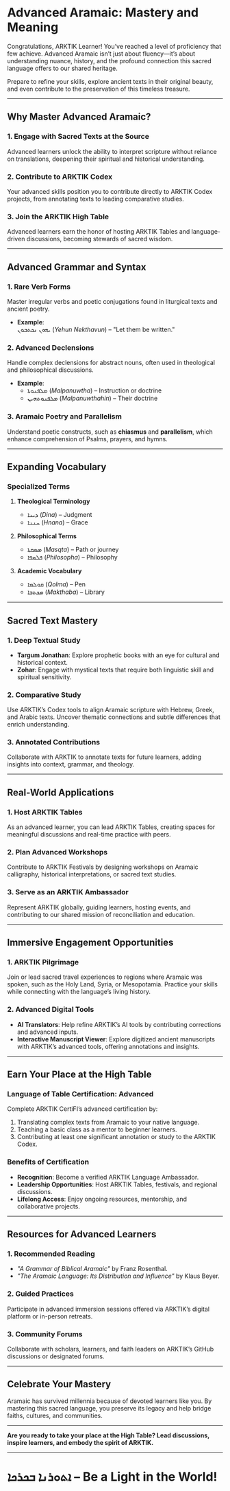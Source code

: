 # **Advanced Aramaic: Mastery and Meaning**

Congratulations, ARKTIK Learner! You’ve reached a level of proficiency that few achieve. Advanced Aramaic isn’t just about fluency—it’s about understanding nuance, history, and the profound connection this sacred language offers to our shared heritage.

Prepare to refine your skills, explore ancient texts in their original beauty, and even contribute to the preservation of this timeless treasure.

---

## **Why Master Advanced Aramaic?**

### **1. Engage with Sacred Texts at the Source**
Advanced learners unlock the ability to interpret scripture without reliance on translations, deepening their spiritual and historical understanding.

### **2. Contribute to ARKTIK Codex**
Your advanced skills position you to contribute directly to ARKTIK Codex projects, from annotating texts to leading comparative studies.

### **3. Join the ARKTIK High Table**
Advanced learners earn the honor of hosting ARKTIK Tables and language-driven discussions, becoming stewards of sacred wisdom.

---

## **Advanced Grammar and Syntax**

### **1. Rare Verb Forms**
Master irregular verbs and poetic conjugations found in liturgical texts and ancient poetry.  
- **Example**:  
  ܝܗܘܢ ܢܟܬܒܘܢ (*Yehun Nekthavun*) – "Let them be written."

### **2. Advanced Declensions**
Handle complex declensions for abstract nouns, often used in theological and philosophical discussions.  
- **Example**:  
  - ܡܠܦܢܘܬܐ (*Malpanuwtha*) – Instruction or doctrine  
  - ܡܠܦܢܘܬܗܝܢ (*Malpanuwthahin*) – Their doctrine  

### **3. Aramaic Poetry and Parallelism**
Understand poetic constructs, such as **chiasmus** and **parallelism**, which enhance comprehension of Psalms, prayers, and hymns.

---

## **Expanding Vocabulary**

### **Specialized Terms**
1. **Theological Terminology**
   - ܕܝܢܐ (*Dina*) – Judgment  
   - ܚܢܢܐ (*Hnana*) – Grace  

2. **Philosophical Terms**
   - ܡܣܩܬܐ (*Masqta*) – Path or journey  
   - ܦܠܣܦܐ (*Philosopha*) – Philosophy  

3. **Academic Vocabulary**
   - ܩܘܠܡܐ (*Qolma*) – Pen  
   - ܡܟܬܒܐ (*Makthaba*) – Library  

---

## **Sacred Text Mastery**

### **1. Deep Textual Study**
- **Targum Jonathan**: Explore prophetic books with an eye for cultural and historical context.
- **Zohar**: Engage with mystical texts that require both linguistic skill and spiritual sensitivity.

### **2. Comparative Study**
Use ARKTIK’s Codex tools to align Aramaic scripture with Hebrew, Greek, and Arabic texts. Uncover thematic connections and subtle differences that enrich understanding.

### **3. Annotated Contributions**
Collaborate with ARKTIK to annotate texts for future learners, adding insights into context, grammar, and theology.

---

## **Real-World Applications**

### **1. Host ARKTIK Tables**
As an advanced learner, you can lead ARKTIK Tables, creating spaces for meaningful discussions and real-time practice with peers.

### **2. Plan Advanced Workshops**
Contribute to ARKTIK Festivals by designing workshops on Aramaic calligraphy, historical interpretations, or sacred text studies.

### **3. Serve as an ARKTIK Ambassador**
Represent ARKTIK globally, guiding learners, hosting events, and contributing to our shared mission of reconciliation and education.

---

## **Immersive Engagement Opportunities**

### **1. ARKTIK Pilgrimage**
Join or lead sacred travel experiences to regions where Aramaic was spoken, such as the Holy Land, Syria, or Mesopotamia. Practice your skills while connecting with the language’s living history.

### **2. Advanced Digital Tools**
- **AI Translators**: Help refine ARKTIK’s AI tools by contributing corrections and advanced inputs.  
- **Interactive Manuscript Viewer**: Explore digitized ancient manuscripts with ARKTIK’s advanced tools, offering annotations and insights.

---

## **Earn Your Place at the High Table**

### **Language of Table Certification: Advanced**
Complete ARKTIK CertiFI’s advanced certification by:
1. Translating complex texts from Aramaic to your native language.
2. Teaching a basic class as a mentor to beginner learners.
3. Contributing at least one significant annotation or study to the ARKTIK Codex.

### **Benefits of Certification**
- **Recognition**: Become a verified ARKTIK Language Ambassador.
- **Leadership Opportunities**: Host ARKTIK Tables, festivals, and regional discussions.
- **Lifelong Access**: Enjoy ongoing resources, mentorship, and collaborative projects.

---

## **Resources for Advanced Learners**

### **1. Recommended Reading**
- *"A Grammar of Biblical Aramaic"* by Franz Rosenthal.  
- *"The Aramaic Language: Its Distribution and Influence"* by Klaus Beyer.

### **2. Guided Practices**
Participate in advanced immersion sessions offered via ARKTIK’s digital platform or in-person retreats.

### **3. Community Forums**
Collaborate with scholars, learners, and faith leaders on ARKTIK’s GitHub discussions or designated forums.

---

## **Celebrate Your Mastery**

Aramaic has survived millennia because of devoted learners like you. By mastering this sacred language, you preserve its legacy and help bridge faiths, cultures, and communities.

---

**Are you ready to take your place at the High Table? Lead discussions, inspire learners, and embody the spirit of ARKTIK.**

---

# **ܐܬܘܪܢܐ ܒܟܪܟܐ – Be a Light in the World!**


